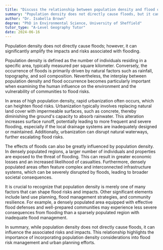 ```yaml
---
title: "Discuss the relationship between population density and flood occurrence"
summary: "Population density does not directly cause floods, but it can exacerbate the impacts and risks associated with flooding."
author: "Dr. Isabella Brown"
degree: "PhD in Environmental Science, University of Sheffield"
tutor_type: "A-Level Geography Tutor"
date: 2024-06-16
---
```


Population density does not directly cause floods; however, it can significantly amplify the impacts and risks associated with flooding.

Population density is defined as the number of individuals residing in a specific area, typically measured per square kilometer. Conversely, the occurrence of floods is primarily driven by natural factors such as rainfall, topography, and soil composition. Nevertheless, the interplay between population density and flood occurrence becomes particularly important when examining the human influence on the environment and the vulnerability of communities to flood risks.

In areas of high population density, rapid urbanization often occurs, which can heighten flood risks. Urbanization typically involves replacing natural land cover with impermeable surfaces, such as concrete, thereby diminishing the ground's capacity to absorb rainwater. This alteration increases surface runoff, potentially leading to more frequent and severe flooding, especially if the local drainage systems are inadequately designed or maintained. Additionally, urbanization can disrupt natural waterways, further escalating flood risks.

The effects of floods can also be greatly influenced by population density. In densely populated regions, a larger number of individuals and properties are exposed to the threat of flooding. This can result in greater economic losses and an increased likelihood of casualties. Furthermore, densely populated areas often feature complex and interconnected infrastructure systems, which can be severely disrupted by floods, leading to broader societal consequences.

It is crucial to recognize that population density is merely one of many factors that can shape flood risks and impacts. Other significant elements include land use planning, flood management strategies, and community resilience. For example, a densely populated area equipped with effective flood defenses and well-prepared communities may experience less severe consequences from flooding than a sparsely populated region with inadequate flood management.

In summary, while population density does not directly cause floods, it can influence the associated risks and impacts. This relationship highlights the importance of incorporating population density considerations into flood risk management and urban planning efforts.
    
